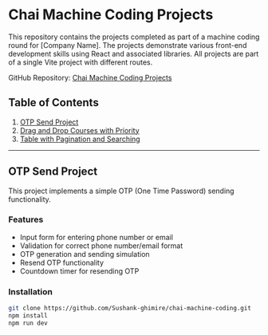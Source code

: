 # Chai Machine Coding Projects

This repository contains the projects completed as part of a machine coding round for [Company Name]. The projects demonstrate various front-end development skills using React and associated libraries. All projects are part of a single Vite project with different routes.

GitHub Repository: [Chai Machine Coding Projects](https://github.com/Sushank-ghimire/chai-machine-coding)

## Table of Contents

1. [OTP Send Project](#otp-send-project)
2. [Drag and Drop Courses with Priority](#drag-and-drop-courses-with-priority)
3. [Table with Pagination and Searching](#table-with-pagination-and-searching)

---

## OTP Send Project

This project implements a simple OTP (One Time Password) sending functionality.

### Features

- Input form for entering phone number or email
- Validation for correct phone number/email format
- OTP generation and sending simulation
- Resend OTP functionality
- Countdown timer for resending OTP

### Installation

```bash
git clone https://github.com/Sushank-ghimire/chai-machine-coding.git
npm install
npm run dev
